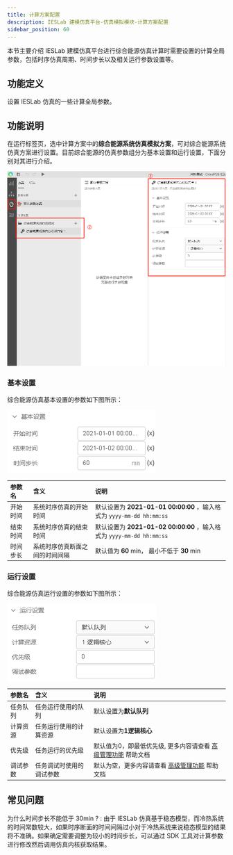 ```yaml
---
title: 计算方案配置
description: IESLab 建模仿真平台-仿真模拟模块-计算方案配置
sidebar_position: 60
---
```


本节主要介绍 IESLab 建模仿真平台进行综合能源仿真计算时需要设置的计算全局参数，包括时序仿真周期、时间步长以及相关运行参数设置等。

## 功能定义

设置 IESLab 仿真的一些计算全局参数。

## 功能说明

在运行标签页，选中计算方案中的**综合能源系统仿真模拟方案**，可对综合能源系统仿真方案进行设置。目前综合能源的仿真参数组分为基本设置和运行设置，下面分别对其进行介绍。

![综合能源仿真计算方案 =x600](./configuration.jpg "综合能源仿真计算方案")

### 基本设置

综合能源仿真基本设置的参数如下图所示：

![综合能源仿真基本设置 =x200](./basic.jpg "综合能源仿真基本设置")

| 参数名 | 含义 | 说明 |
| :--- | :--- | :--- | 
| 开始时间 | 系统时序仿真的开始时间 | 默认设置为 **2021-01-01 00:00:00** ，输入格式为 `yyyy-mm-dd hh:mm:ss` |
| 结束时间 | 系统时序仿真的结束时间 | 默认设置为 **2021-01-02 00:00:00** ，输入格式为 `yyyy-mm-dd hh:mm:ss` |
| 时间步长 | 系统时序仿真断面之间的时间间隔 | 默认值为 **60** min， 最小不低于 **30** min|

### 运行设置

综合能源仿真运行设置的参数如下图所示：

![综合能源仿真运行设置 =x200](./run.jpg "综合能源仿真运行设置")

| 参数名 | 含义 | 说明 |
| :--- | :--- | :--- | 
| 任务队列 | 任务运行使用的队列 | 默认设置为**默认队列** |
| 计算资源 | 任务运行使用的计算资源 | 默认设置为**1逻辑核心** |
| 优先级 | 任务运行的优先级 | 默认值为0，即最低优先级, 更多内容请查看 [高级管理功能](../../../../emtlab/prior-management/index.md) 帮助文档 |
| 调试参数 | 任务调试时使用的调试参数 | 默认为空，更多内容请查看 [高级管理功能](../../../../emtlab/prior-management/index.md) 帮助文档 |

## 常见问题

为什么时间步长不能低于 30min ?
:   由于 IESLab 仿真基于稳态模型，而冷热系统的时间常数较大，如果时序断面的时间间隔过小对于冷热系统来说稳态模型的结果将不准确。如果确定需要调整为较小的时间步长，可以通过 SDK 工具对计算参数进行修改然后调用仿真内核获取结果。